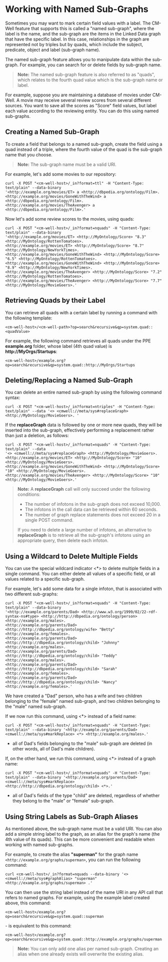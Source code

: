 # Working with Named Sub-Graphs #

Sometimes you may want to mark certain field values with a label. The CM-Well feature that supports this is called a "named sub-graph", where the label is the name, and the sub-graph are the items in the Linked Data graph that have the specific label. In this case, relationships in the graph are represented not by triples but by quads, which include the subject, predicate, object and label (sub-graph name).

The named sub-graph feature allows you to manipulate data within the sub-graph. For example, you can search for or delete fields by sub-graph name.

>**Note:** The named sub-graph feature is also referred to as "quads", which relates to the fourth quad value which is the sub-graph name or label.

For example, suppose you are maintaining a database of movies under CM-Well. A movie may receive several review scores from several different sources. You want to save all the scores as "Score" field values, but label each value according to the reviewing entity. You can do this using named sub-graphs. 

## Creating a Named Sub-Graph ##
To create a field that belongs to a named sub-graph, create the field using a quad instead of a triple, where the fourth value of the quad is the sub-graph name that you choose.

>**Note:** The sub-graph name must be a valid URI.

For example, let's add some movies to our repository:

    curl -X POST "<cm-well-host>/_in?format=ttl" -H "Content-Type: text/plain" --data-binary 
    '<http://example.org/movies/ET> a <http://dbpedia.org/ontology/Film>.
    <http://example.org/movies/GoneWithTheWind> a <http://dbpedia.org/ontology/Film>.
    <http://example.org/movies/TheAvenger> a <http://dbpedia.org/ontology/Film>.'

Now let's add some review scores to the movies, using quads:

    curl -X POST "<cm-well-host>/_in?format=nquads" -H "Content-Type: text/plain" --data-binary 
    '<http://example.org/movies/ET> <http://MyOntology/Score> "8.3" <http://MyOntology/RottenTomatoes>.
    <http://example.org/movies/ET> <http://MyOntology/Score> "8.7" <http://MyOntology/NewYorkTimes>.
    <http://example.org/movies/GoneWithTheWind> <http://MyOntology/Score> "6.5" <http://MyOntology/RottenTomatoes>.
    <http://example.org/movies/GoneWithTheWind> <http://MyOntology/Score> "8.9" <http://MyOntology/NewYorkTimes>.
    <http://example.org/movies/TheAvenger> <http://MyOntology/Score> "7.2" <http://MyOntology/RottenTomatoes>.
    <http://example.org/movies/TheAvenger> <http://MyOntology/Score> "7.7" <http://MyOntology/MovieGoers>.'
    
## Retrieving Quads by their Label ##

You can retrieve all quads with a certain label by running a command with the following template:

    <cm-well-host>/<cm-well-path>?op=search&recursive&qp=system.quad::<quadValue>

For example, the following command retrieves all quads under the PPE **example.org** folder, whose label (4th quad value) is **http://MyOrgs/Startups**:

    <cm-well-host>/example.org?op=search&recursive&qp=system.quad::http://MyOrgs/Startups

## Deleting/Replacing a Named Sub-Graph ##

You can delete an entire named sub-graph by using the following command syntax:

    curl -X POST "<cm-well-host>/_in?format=ntriples" -H "Content-Type: text/plain" --data '<> <cmwell://meta/sys#replaceGraph> <http://MyOntology/MovieGoers>. '

If the **replaceGraph** data is followed by one or more new quads, they will be inserted into the sub-graph, effectively performing a replacement rather than just a deletion, as follows:

    curl -X POST "<cm-well-host>/_in?format=nquads" -H "Content-Type: text/plain" --data 
    '<> <cmwell://meta/sys#replaceGraph> <http://MyOntology/MovieGoers>. 
    <http://example.org/movies/ET> <http://MyOntology/Score> "10" <http://MyOntology/MovieGoers>.
    <http://example.org/movies/GoneWithTheWind> <http://MyOntology/Score> "10" <http://MyOntology/MovieGoers>.
    <http://example.org/movies/TheAvenger> <http://MyOntology/Score> "10" <http://MyOntology/MovieGoers>.'

> **Note:** 
> A **replaceGraph** call will only succeed under the following conditions:
> * The number of infotons in the sub-graph does not exceed 10,000. 
> * The infotons in the call data can be retrieved within 60 seconds. 
> * The number of graph replace statements does not exceed 20 in a single POST command. 
> 
> If you need to delete a large number of infotons, an alternative to **replaceGraph** is to retrieve all the sub-graph's infotons using an appropriate query, then delete each infoton.
    
## Using a Wildcard to Delete Multiple Fields ##

You can use the special wildcard indicator <*> to delete multiple fields in a single command. You can either delete all values of a specific field, or all values related to a specific sub-graph.

For example, let's add some data for a single infoton, that is associated with two different sub-graphs:

    curl -X POST "<cm-well-host>/_in?format=nquads" -H "Content-Type: text/plain" --data-binary
    '<http://example.org/parents/Dad> <http://www.w3.org/1999/02/22-rdf-syntax-ns#type> <http://http://dbpedia.org/ontology/person> <http://example.org/males>.
    <http://example.org/parents/Dad> <http://http://dbpedia.org/ontology/wife> "Betty" <http://example.org/females>.
    <http://example.org/parents/Dad> <http://http://dbpedia.org/ontology/child> "Johnny" <http://example.org/males>.
    <http://example.org/parents/Dad> <http://http://dbpedia.org/ontology/child> "Teddy" <http://example.org/males>.
    <http://example.org/parents/Dad> <http://http://dbpedia.org/ontology/child> "Sarah" <http://example.org/females>.
    <http://example.org/parents/Dad> <http://http://dbpedia.org/ontology/child> "Nancy" <http://example.org/females>.'

We have created a "Dad" person, who has a wife and two children belonging to the "female" named sub-graph, and two children belonging to the "male" named sub-graph.

If we now run this command, using <*> instead of a field name:

    curl -X POST "<cm-well-host>/_in?format=nquads" -H "Content-Type: text/plain" --data-binary '<http://example.org/parents/Dad> <cmwell://meta/sys#markReplace> <*> <http://example.org/males>.'

- all of Dad's fields belonging to the "male" sub-graph are deleted (in other words, all of Dad's male children).

If, on the other hand, we run this command, using <*> instead of a graph name:

    curl -X POST "<cm-well-host>/_in?format=nquads" -H "Content-Type: text/plain" --data-binary '<http://example.org/parents/Dad> <cmwell://meta/sys#markReplace> <http://http://dbpedia.org/ontology/child> <*>.'

- all of Dad's fields of the type "child" are deleted, regardless of whether they belong to the "male" or "female" sub-graph.

<a name="NamedGraphAliases"></a>
## Using String Labels as Sub-Graph Aliases ##

As mentioned above, the sub-graph name must be a valid URI. You can also add a simple string label to the graph, as an alias for the graph's name (the 4th value of its quads). This can be more convenient and readable when working with named sub-graphs.

For example, to create the alias **"superman"** for the graph name ```<http://example.org/graphs/superman>```, you can run the following command:

    curl <cm-well-host>/_in?format=nquads --data-binary '<> <cmwell://meta/sys#graphAlias> "superman" <http://example.org/graphs/superman> .'

You can then use the string label instead of the name URI in any API call that refers to named graphs. 
For example, using the example label created above, this command:

    <cm-well-host>/example.org?op=search&recursive&qp=system.quad::superman

\- is equivalent to this command:

    <cm-well-host>/example.org?op=search&recursive&qp=system.quad::http://example.org/graphs/superman


>**Note:** You can only add one alias per named sub-graph. Creating an alias when one already exists will overwrite the existing alias.



